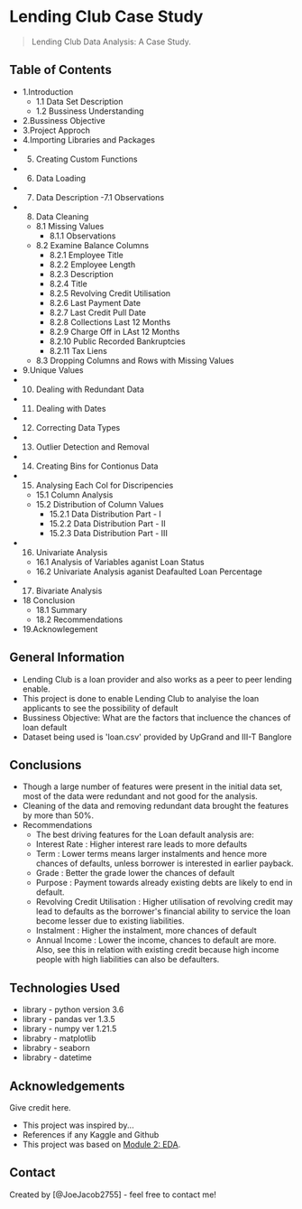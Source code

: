 # Lending Club Case Study
> Lending Club Data Analysis: A Case Study.


## Table of Contents

- 1.Introduction
  - 1.1 Data Set Description
  - 1.2 Bussiness Understanding
- 2.Bussiness Objective
- 3.Project Approch
- 4.Importing Libraries and Packages
- 5. Creating Custom Functions
- 6. Data Loading
- 7. Data Description
  -7.1 Observations
- 8. Data Cleaning
  - 8.1 Missing Values
    - 8.1.1 Observations
  - 8.2 Examine Balance Columns
    - 8.2.1 Employee Title
    - 8.2.2 Employee Length
    - 8.2.3 Description
    - 8.2.4 Title
    - 8.2.5 Revolving Credit Utilisation
    - 8.2.6 Last Payment Date
    - 8.2.7 Last Credit Pull Date
    - 8.2.8 Collections Last 12 Months
    - 8.2.9 Charge Off in LAst 12 Months
    - 8.2.10 Public Recorded Bankruptcies
    - 8.2.11 Tax Liens
  - 8.3 Dropping Columns and Rows with Missing Values
- 9.Unique Values
- 10. Dealing with Redundant Data
- 11. Dealing with Dates
- 12. Correcting Data Types
- 13. Outlier Detection and Removal
- 14. Creating Bins for Contionus Data
- 15. Analysing Each Col for Discripencies
  - 15.1 Column Analysis
  - 15.2 Distribution of Column Values
    - 15.2.1 Data Distribution Part - I
    - 15.2.2 Data Distribution Part - II
    - 15.2.3 Data Distribution Part - III
- 16. Univariate Analysis
  - 16.1 Analysis of Variables aganist Loan Status
  - 16.2 Univariate Analysis aganist Deafaulted Loan Percentage
- 17. Bivariate Analysis
- 18 Conclusion
  - 18.1 Summary
  - 18.2 Recommendations
- 19.Acknowlegement

<!-- You can include any other section that is pertinent to your problem -->

## General Information
- Lending Club is a loan provider and also works as a peer to peer lending enable.
- This project is done to enable Lending Club to analyise the loan applicants to see the possibility of default
- Bussiness Objective: What are the factors that incluence the chances of loan default
- Dataset being used is 'loan.csv' provided by UpGrand and III-T Banglore
<!-- You don't have to answer all the questions - just the ones relevant to your project. -->

## Conclusions
- Though a large number of features were present in the initial data set, most of the data were redundant and not good for the analysis.
- Cleaning of the data and removing redundant data brought the features by more than 50%.
- Recommendations
  - The best driving features for the Loan default analysis are:
  - Interest Rate : Higher interest rare leads to more defaults
  - Term : Lower terms means larger instalments and hence more chances of defaults, unless borrower is interested in earlier payback.
  - Grade : Better the grade lower the chances of default
  - Purpose : Payment towards already existing debts are likely to end in default.
  - Revolving Credit Utilisation : Higher utilisation of revolving credit may lead to defaults as the borrower's financial ability to   service the loan become lesser due to existing liabilities.
  - Instalment : Higher the instalment, more chances of default
  - Annual Income : Lower the income, chances to default are more. Also, see this in relation with existing credit because high income people with high liabilities can also be defaulters.


<!-- You don't have to answer all the questions - just the ones relevant to your project. -->


## Technologies Used
- library - python  version 3.6
- library - pandas  ver 1.3.5
- library - numpy   ver 1.21.5
- librabry - matplotlib
- librabry - seaborn
- librabry - datetime


<!-- As the libraries versions keep on changing, it is recommended to mention the version of library used in this project -->

## Acknowledgements
Give credit here.
- This project was inspired by...
- References if any Kaggle and Github
- This project was based on [Module 2: EDA](https://www.example.com).


## Contact
Created by [@JoeJacob2755] - feel free to contact me!

